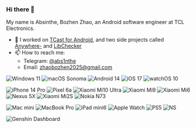 ### Hi there 👋

My name is Absinthe, Bozhen Zhao, an Android software engineer at TCL Electronics.

- 🔭 I worked on [TCast for Android](https://play.google.com/store/apps/details?id=com.tnscreen.main), and two side projects called [Anywhere-](https://play.google.com/store/apps/details?id=com.absinthe.anywhere_) and [LibChecker](https://play.google.com/store/apps/details?id=com.absinthe.libchecker)
- 📫 How to reach me: 
  * Telegram: [@abs1nthe](https://t.me/abs1nthe)
  * Email: zhaobozhen2025@gmail.com
  
![Windows 11](https://img.shields.io/badge/Windows%2011-00adef?style=flat&logo=windows&logoColor=ffffff)
![macOS Sonoma](https://img.shields.io/badge/macOS%20Sonoma-005F25?style=flat&logo=apple&logoColor=ffffff)
![Android 14](https://img.shields.io/badge/Android%2014-3ddc84?style=flat&logo=android&logoColor=ffffff)
![iOS 17](https://img.shields.io/badge/iOS%2017-ffffff?style=flat&logo=apple&logoColor=000000)
![watchOS 10](https://img.shields.io/badge/watchOS%2010-ffffff?style=flat&logo=apple&logoColor=000000)

![iPhone 14 Pro](https://img.shields.io/badge/iPhone%2014%20Pro-655D6F?style=flat&logo=apple&logoColor=ffffff)
![Pixel 6a](https://img.shields.io/badge/Pixel%206a-000000?style=flat&logo=google&logoColor=ffffff)
![Xiaomi Mi10 Ultra](https://img.shields.io/badge/Xiaomi%20Mi10%20Ultra✘-fd4900?style=flat&logo=xiaomi&logoColor=ffffff)
![Xiaomi Mi9](https://img.shields.io/badge/Xiaomi%20Mi9✘-fd4900?style=flat&logo=xiaomi&logoColor=ffffff)
![Xiaomi Mi6](https://img.shields.io/badge/Xiaomi%20Mi6-fd4900?style=flat&logo=xiaomi&logoColor=ffffff)
![Nexus 5X](https://img.shields.io/badge/Nexus%205X-000000?style=flat&logo=google&logoColor=ffffff)
![Xiaomi Mi2S](https://img.shields.io/badge/Xiaomi%20Mi2S😔-fd4900?style=flat&logo=xiaomi&logoColor=ffffff)
![Nokia N73](https://img.shields.io/badge/Nokia%20N73✘-183693?style=flat&logo=nokia&logoColor=ffffff)

![Mac mini](https://img.shields.io/badge/Mac%20mini%202023%20Apple%20M2%20Pro-484851?style=flat&logo=apple&logoColor=ffffff)
![MacBook Pro](https://img.shields.io/badge/MacBook%20Pro%202020%2013''%20Apple%20M1-484851?style=flat&logo=apple&logoColor=ffffff)
![iPad mini6](https://img.shields.io/badge/iPad%20mini6-BFBED3?style=flat&logo=apple&logoColor=ffffff)
![Apple Watch](https://img.shields.io/badge/Watch%20Series%209-000000?style=flat&logo=apple&logoColor=ffffff)
![PS5](https://img.shields.io/badge/PlayStation%205-FFFFFF?style=flat&logo=playstation&logoColor=000000)
![NS](https://img.shields.io/badge/Nintendo%20Switch-E00009?style=flat&logo=nintendoswitch&logoColor=ffffff)

![Genshin Dashboard](https://genshin-card.himiku.com/rand/83716568.png)
